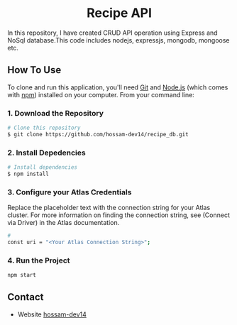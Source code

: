 
<h1 align="center">Recipe API</h1>

In this repository, I have created CRUD API operation using Express and NoSql database.This code includes nodejs, expressjs, mongodb, mongoose etc.

## How To Use

To clone and run this application, you'll need [Git](https://git-scm.com) and [Node.js](https://nodejs.org/en/download/) (which comes with [npm](http://npmjs.com)) installed on your computer. From your command line:

 ### 1. Download the Repository
```bash
# Clone this repository
$ git clone https://github.com/hossam-dev14/recipe_db.git
```
### 2. Install Depedencies
```bash
# Install dependencies
$ npm install
```

### 3. Configure your Atlas Credentials
Replace the placeholder text with the connection string for your Atlas cluster. For more information on finding the connection string, see (Connect via Driver) in the Atlas documentation.
```bash
# 
const uri = "<Your Atlas Connection String>";
```

### 4. Run the Project
```bash
npm start
```


## Contact
- Website [hossam-dev14](https://hossam-dev14.github.io/)

